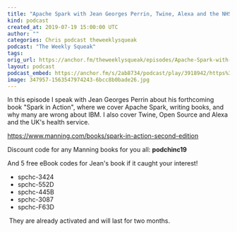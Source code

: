 ```yaml
---
title: "Apache Spark with Jean Georges Perrin, Twine, Alexa and the NHS"
kind: podcast
created_at: 2019-07-19 15:00:00 UTC
author: ""
categories: Chris podcast theweeklysqueak
podcast: "The Weekly Squeak"
tags: 
orig_url: https://anchor.fm/theweeklysqueak/episodes/Apache-Spark-with-Jean-Georges-Perrin--Twine--Alexa-and-the-NHS-e4m3ku
layout: podcast
podcast_embed: https://anchor.fm/s/2ab8734/podcast/play/3918942/https%3A%2F%2Fd3ctxlq1ktw2nl.cloudfront.net%2Fstaging%2F2019-6-19%2F19113980-44100-2-e04c4ca9d36b9.m4a
image: 347957-1563547974243-6bcc8b0bade26.jpg
---
```

In this episode I speak with Jean Georges Perrin about his forthcoming book "Spark in Action", where we cover Apache Spark, writing books, and why many are wrong about IBM. I also cover Twine, Open Source and Alexa and the UK's health service.

https://www.manning.com/books/spark-in-action-second-edition

Discount code for any Manning books for you all: **podchinc19**

And 5 free eBook codes for Jean's book if it caught your interest!

- spchc-3424
- spchc-552D
- spchc-445B
- spchc-3087
- spchc-F63D

&nbsp;They are already activated and will last for two months.&nbsp;